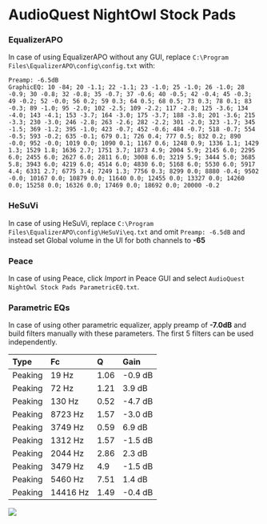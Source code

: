 # AudioQuest NightOwl Stock Pads

### EqualizerAPO
In case of using EqualizerAPO without any GUI, replace `C:\Program Files\EqualizerAPO\config\config.txt`
with:
```
Preamp: -6.5dB
GraphicEQ: 10 -84; 20 -1.1; 22 -1.1; 23 -1.0; 25 -1.0; 26 -1.0; 28 -0.9; 30 -0.8; 32 -0.8; 35 -0.7; 37 -0.6; 40 -0.5; 42 -0.4; 45 -0.3; 49 -0.2; 52 -0.0; 56 0.2; 59 0.3; 64 0.5; 68 0.5; 73 0.3; 78 0.1; 83 -0.3; 89 -1.0; 95 -2.0; 102 -2.5; 109 -2.2; 117 -2.8; 125 -3.6; 134 -4.0; 143 -4.1; 153 -3.7; 164 -3.0; 175 -3.7; 188 -3.8; 201 -3.6; 215 -3.3; 230 -3.0; 246 -2.8; 263 -2.6; 282 -2.2; 301 -2.0; 323 -1.7; 345 -1.5; 369 -1.2; 395 -1.0; 423 -0.7; 452 -0.6; 484 -0.7; 518 -0.7; 554 -0.5; 593 -0.2; 635 -0.1; 679 0.1; 726 0.4; 777 0.5; 832 0.2; 890 -0.0; 952 -0.0; 1019 0.0; 1090 0.1; 1167 0.6; 1248 0.9; 1336 1.1; 1429 1.3; 1529 1.8; 1636 2.7; 1751 3.7; 1873 4.9; 2004 5.9; 2145 6.0; 2295 6.0; 2455 6.0; 2627 6.0; 2811 6.0; 3008 6.0; 3219 5.9; 3444 5.0; 3685 5.8; 3943 6.0; 4219 6.0; 4514 6.0; 4830 6.0; 5168 6.0; 5530 6.0; 5917 4.4; 6331 2.7; 6775 3.4; 7249 1.3; 7756 0.3; 8299 0.0; 8880 -0.4; 9502 -0.0; 10167 0.0; 10879 0.0; 11640 0.0; 12455 0.0; 13327 0.0; 14260 0.0; 15258 0.0; 16326 0.0; 17469 0.0; 18692 0.0; 20000 -0.2
```

### HeSuVi
In case of using HeSuVi, replace `C:\Program Files\EqualizerAPO\config\HeSuVi\eq.txt` and omit `Preamp:
-6.5dB` and instead set Global volume in the UI for both channels to **-65**

### Peace
In case of using Peace, click *Import* in Peace GUI and select `AudioQuest NightOwl Stock Pads ParametricEQ.txt`.

### Parametric EQs
In case of using other parametric equalizer, apply preamp of **-7.0dB** and build filters manually with
these parameters. The first 5 filters can be used independently.

| Type    | Fc       |    Q | Gain    |
|:--------|:---------|:-----|:--------|
| Peaking | 19 Hz    | 1.06 | -0.9 dB |
| Peaking | 72 Hz    | 1.21 | 3.9 dB  |
| Peaking | 130 Hz   | 0.52 | -4.7 dB |
| Peaking | 8723 Hz  | 1.57 | -3.0 dB |
| Peaking | 3749 Hz  | 0.59 | 6.9 dB  |
| Peaking | 1312 Hz  | 1.57 | -1.5 dB |
| Peaking | 2044 Hz  | 2.86 | 2.3 dB  |
| Peaking | 3479 Hz  | 4.9  | -1.5 dB |
| Peaking | 5460 Hz  | 7.51 | 1.4 dB  |
| Peaking | 14416 Hz | 1.49 | -0.4 dB |

![](https://raw.githubusercontent.com/jaakkopasanen/AutoEq/master/results/innerfidelity/sbaf-serious/AudioQuest%20NightOwl%20Stock%20Pads/AudioQuest%20NightOwl%20Stock%20Pads.png)